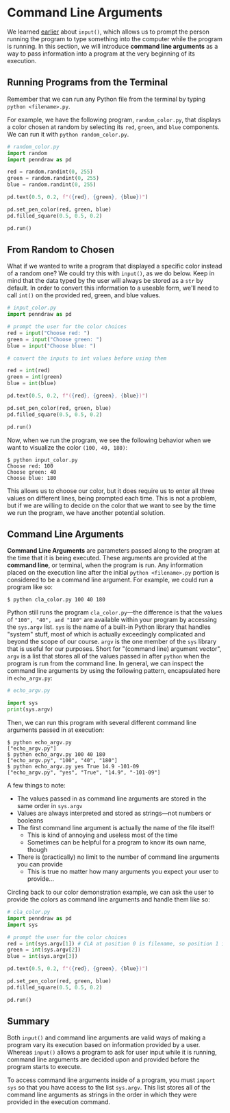 # Command Line Arguments

We learned [earlier](./chapter_1.md) about `input()`, which allows us to prompt the person running the program to type something into the computer while the program is running. In this section, we will introduce **command line arguments** as a way to pass information into a program at the very beginning of its execution.

## Running Programs from the Terminal

Remember that we can run any Python file from the terminal by typing `python <filename>.py`. 

For example, we have the following program, `random_color.py`, that displays a color chosen at random by selecting its `red`, `green`, and `blue` components. We can run it with `python random_color.py`.

```python
# random_color.py
import random
import penndraw as pd

red = random.randint(0, 255)
green = random.randint(0, 255)
blue = random.randint(0, 255)

pd.text(0.5, 0.2, f"({red}, {green}, {blue})")

pd.set_pen_color(red, green, blue)
pd.filled_square(0.5, 0.5, 0.2)

pd.run()
```

## From Random to Chosen

What if we wanted to write a program that displayed a specific color instead of a random one? We could try this with `input()`, as we do below. Keep in mind that the data typed by the user will always be stored as a `str` by default. In order to convert this information to a useable form, we'll need to call `int()` on the provided red, green, and blue values.

```python
# input_color.py
import penndraw as pd

# prompt the user for the color choices
red = input("Choose red: ")
green = input("Choose green: ")
blue = input("Choose blue: ")

# convert the inputs to int values before using them

red = int(red)
green = int(green)
blue = int(blue)

pd.text(0.5, 0.2, f"({red}, {green}, {blue})")

pd.set_pen_color(red, green, blue)
pd.filled_square(0.5, 0.5, 0.2)

pd.run()
```

Now, when we run the program, we see the following behavior when we want to visualize the color `(100, 40, 180)`:

```console
$ python input_color.py
Choose red: 100
Choose green: 40
Choose blue: 180
```

This allows us to choose our color, but it does require us to enter all three values on different lines, being prompted each time. This is not a problem, but if we are willing to decide on the color that we want to see by the time we run the program, we have another potential solution.

## Command Line Arguments

**Command Line Arguments** are parameters passed along to the program at the time that it is being executed. These arguments are provided at the **command line**, or terminal, when the program is run. Any information placed on the execution line after the initial `python <filename>.py` portion is considered to be a command line argument. For example, we could run a program like so:

```console
$ python cla_color.py 100 40 180
```

Python still runs the program `cla_color.py`—the difference is that the values of `"100", "40", and "180"` are available within your program by accessing the `sys.argv` list. `sys` is the name of a built-in Python library that handles "system" stuff, most of which is actually exceedingly complicated and beyond the scope of our course. `argv` is the one member of the `sys` library that is useful for our purposes. Short for "(command line) argument vector", `argv` is a list that stores all of the values passed in after `python` when the program is run from the command line. In general, we can inspect the command line arguments by using the following pattern, encapsulated here in `echo_argv.py`:

```python
# echo_argv.py

import sys
print(sys.argv)

```

Then, we can run this program with several different command line arguments passed in at execution:

```console
$ python echo_argv.py
["echo_argv.py"]
$ python echo_argv.py 100 40 180
["echo_argv.py", "100", "40", "180"]
$ python echo_argv.py yes True 14.9 -101-09
["echo_argv.py", "yes", "True", "14.9", "-101-09"]
```

A few things to note:
- The values passed in as command line arguments are stored in the same order in `sys.argv`
- Values are always interpreted and stored as strings—not numbers or booleans
- The first command line argument is actually the name of the file itself!
  - This is kind of annoying and useless most of the time
  - Sometimes can be helpful for a program to know its own name, though
- There is (practically) no limit to the number of command line arguments you can provide
  - This is true no matter how many arguments you expect your user to provide...

Circling back to our color demonstration example, we can ask the user to provide the colors as command line arguments and handle them like so: 

```python
# cla_color.py
import penndraw as pd
import sys

# prompt the user for the color choices
red = int(sys.argv[1]) # CLA at position 0 is filename, so position 1 is red
green = int(sys.argv[2])
blue = int(sys.argv[3])

pd.text(0.5, 0.2, f"({red}, {green}, {blue})")

pd.set_pen_color(red, green, blue)
pd.filled_square(0.5, 0.5, 0.2)

pd.run()
```

## Summary

Both `input()` and command line arguments are valid ways of making a program vary its execution based on information provided by a user. Whereas `input()` allows a program to ask for user input while it is running, command line arguments are decided upon and provided before the program starts to execute.

To access command line arguments inside of a program, you must `import sys` so that you have access to the list `sys.argv`. This list stores all of the command line arguments as strings in the order in which they were provided in the execution command. 